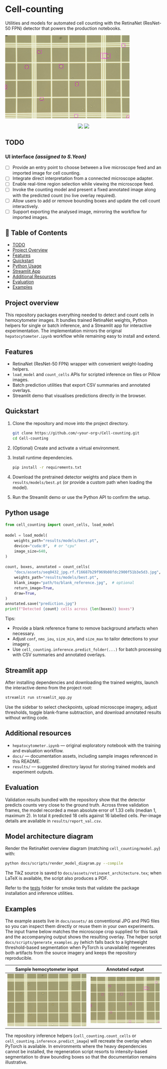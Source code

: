 # Cell-counting
 
Utilities and models for automated cell counting with the RetinaNet
(ResNet-50 FPN) detector that powers the production notebooks.

<img src="docs/assets/cell_counting_result.png" alt="Annotated cell counting example" width="400">

<p align="center">
  <a href="#"><img src="https://img.shields.io/badge/python-3.9%2B-blue.svg?style=flat-square"></a>
  <a href="#"><img src="https://img.shields.io/badge/PRs-welcome-brightgreen.svg?style=flat-square"></a>
</p>

## TODO

### UI interface _(assigned to S.Yeon)_

- [ ] Provide an entry point to choose between a live microscope feed and an
      imported image for cell counting.
- [ ] Integrate direct interpretation from a connected microscope adapter.
- [ ] Enable real-time region selection while viewing the microscope feed.
- [ ] Invoke the counting model and present a fixed annotated image along with
      the predicted count (no live overlay required).
- [ ] Allow users to add or remove bounding boxes and update the cell count
      interactively.
- [ ] Support exporting the analysed image, mirroring the workflow for imported
      images.

## 📑 Table of Contents
- [TODO](#todo)
- [Project Overview](#project-overview)
- [Features](#features)
- [Quickstart](#quickstart)
- [Python Usage](#python-usage)
- [Streamlit App](#streamlit-app)
- [Additional Resources](#additional-resources)
- [Evaluation](#evaluation)
- [Examples](#examples)

## Project overview

This repository packages everything needed to detect and count cells in
hemocytometer images. It bundles trained RetinaNet weights, Python helpers for
single or batch inference, and a Streamlit app for interactive experimentation.
The implementation mirrors the original `hepatocytometer.ipynb` workflow while
remaining easy to install and extend.

## Features

- RetinaNet (ResNet-50 FPN) wrapper with convenient weight-loading helpers.
- `load_model` and `count_cells` APIs for scripted inference on files or Pillow
  images.
- Batch prediction utilities that export CSV summaries and annotated overlays.
- Streamlit demo that visualises predictions directly in the browser.

## Quickstart

1. Clone the repository and move into the project directory.

   ```bash
   git clone https://github.com/<your-org>/Cell-counting.git
   cd Cell-counting
   ```

2. (Optional) Create and activate a virtual environment.
3. Install runtime dependencies.

   ```bash
   pip install -r requirements.txt
   ```

4. Download the pretrained detector weights and place them in
   `results/models/best.pt` (or provide a custom path when loading the model).
5. Run the Streamlit demo or use the Python API to confirm the setup.

## Python usage

```python
from cell_counting import count_cells, load_model

model = load_model(
    weights_path="results/models/best.pt",
    device="cuda:0",  # or "cpu"
    image_size=640,
)

count, boxes, annotated = count_cells(
    "docs/assets/seq0432_jpg.rf.f16687b29f969b08fdc2900f51b3e5d3.jpg",
    weights_path="results/models/best.pt",
    blank_image="path/to/blank_reference.jpg",  # optional
    return_image=True,
    draw=True,
)
annotated.save("prediction.jpg")
print(f"Detected {count} cells across {len(boxes)} boxes")
```

Tips:

- Provide a blank reference frame to remove background artefacts when
  necessary.
- Adjust `conf`, `nms_iou`, `size_min`, and `size_max` to tailor detections to
  your imagery.
- Use `cell_counting.inference.predict_folder(...)` for batch processing with
  CSV summaries and annotated overlays.

## Streamlit app

After installing dependencies and downloading the trained weights, launch the
interactive demo from the project root:

```bash
streamlit run streamlit_app.py
```

Use the sidebar to select checkpoints, upload microscope imagery, adjust
thresholds, toggle blank-frame subtraction, and download annotated results
without writing code.

## Additional resources

- `hepatocytometer.ipynb` &mdash; original exploratory notebook with the training
  and evaluation workflow.
- `docs/` &mdash; documentation assets, including sample images referenced in this
  README.
- `results/` &mdash; suggested directory layout for storing trained models and
  experiment outputs.

## Evaluation

Validation results bundled with the repository show that the detector predicts
counts very close to the ground truth. Across three validation frames, the
model recorded a mean absolute error of 1.33 cells (median 1, maximum 2). In
total it predicted 18 cells against 16 labelled cells. Per-image details are
available in `results/report_val.csv`.

## Model architecture diagram

Render the RetinaNet overview diagram (matching `cell_counting/model.py`) with:

```bash
python docs/scripts/render_model_diagram.py --compile
```

The TikZ source is saved to `docs/assets/retinanet_architecture.tex`; when
LaTeX is available, the script also produces a PDF.

Refer to the [tests](tests/) folder for smoke tests that validate the package
installation and inference utilities.

## Examples

The example assets live in `docs/assets/` as conventional JPG and PNG files so
you can inspect them directly or reuse them in your own experiments. The input
frame below matches the microscope crop supplied for this task and the
accompanying output shows the resulting overlay. The helper script
`docs/scripts/generate_examples.py` (which falls back to a lightweight
threshold-based segmentation when PyTorch is unavailable) regenerates both
artifacts from the source imagery and keeps the repository reproducible.

| Sample hemocytometer input | Annotated output |
| --- | --- |
| ![Sample input](docs/assets/seq0432_jpg.rf.f16687b29f969b08fdc2900f51b3e5d3.jpg) | ![Annotated output](docs/assets/cell_counting_result.png) |

The repository inference helpers (`cell_counting.count_cells` or
`cell_counting.inference.predict_image`) will recreate the overlay when PyTorch
is available. In environments where the heavy dependencies cannot be installed,
the regeneration script resorts to intensity-based segmentation to draw
bounding boxes so that the documentation remains illustrative.

